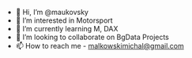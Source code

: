 - 👋 Hi, I’m @maukovsky
- 👀 I’m interested in Motorsport
- 🌱 I’m currently learning M, DAX
- 💞️ I’m looking to collaborate on BgData Projects
- 📫 How to reach me - malkowskimichal@gmail.com

<!---
maukovsky/maukovsky is a ✨ special ✨ repository because its `README.md` (this file) appears on your GitHub profile.
You can click the Preview link to take a look at your changes.
--->
